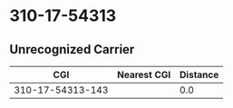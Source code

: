 # 310-17-54313
## Unrecognized Carrier


| CGI | Nearest CGI | Distance |
|-----|-------------|----------|
| 310-17-54313-143 |  | 0.0 |
